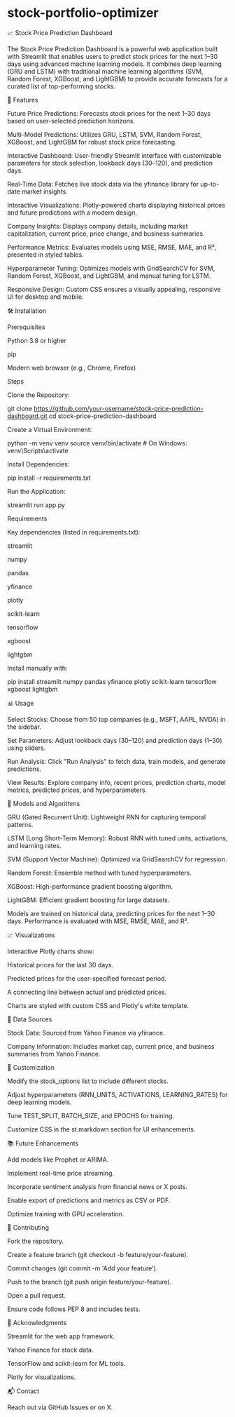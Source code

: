 # stock-portfolio-optimizer
📈 Stock Price Prediction Dashboard











The Stock Price Prediction Dashboard is a powerful web application built with Streamlit that enables users to predict stock prices for the next 1–30 days using advanced machine learning models. It combines deep learning (GRU and LSTM) with traditional machine learning algorithms (SVM, Random Forest, XGBoost, and LightGBM) to provide accurate forecasts for a curated list of top-performing stocks.

🚀 Features





Future Price Predictions: Forecasts stock prices for the next 1–30 days based on user-selected prediction horizons.



Multi-Model Predictions: Utilizes GRU, LSTM, SVM, Random Forest, XGBoost, and LightGBM for robust stock price forecasting.



Interactive Dashboard: User-friendly Streamlit interface with customizable parameters for stock selection, lookback days (30–120), and prediction days.



Real-Time Data: Fetches live stock data via the yfinance library for up-to-date market insights.



Interactive Visualizations: Plotly-powered charts displaying historical prices and future predictions with a modern design.



Company Insights: Displays company details, including market capitalization, current price, price change, and business summaries.



Performance Metrics: Evaluates models using MSE, RMSE, MAE, and R², presented in styled tables.



Hyperparameter Tuning: Optimizes models with GridSearchCV for SVM, Random Forest, XGBoost, and LightGBM, and manual tuning for LSTM.



Responsive Design: Custom CSS ensures a visually appealing, responsive UI for desktop and mobile.

🛠️ Installation

Prerequisites





Python 3.8 or higher



pip



Modern web browser (e.g., Chrome, Firefox)

Steps





Clone the Repository:

git clone https://github.com/your-username/stock-price-prediction-dashboard.git
cd stock-price-prediction-dashboard



Create a Virtual Environment:

python -m venv venv
source venv/bin/activate  # On Windows: venv\Scripts\activate



Install Dependencies:

pip install -r requirements.txt



Run the Application:

streamlit run app.py

Requirements

Key dependencies (listed in requirements.txt):





streamlit



numpy



pandas



yfinance



plotly



scikit-learn



tensorflow



xgboost



lightgbm

Install manually with:

pip install streamlit numpy pandas yfinance plotly scikit-learn tensorflow xgboost lightgbm

📊 Usage





Select Stocks: Choose from 50 top companies (e.g., MSFT, AAPL, NVDA) in the sidebar.



Set Parameters: Adjust lookback days (30–120) and prediction days (1–30) using sliders.



Run Analysis: Click "Run Analysis" to fetch data, train models, and generate predictions.



View Results: Explore company info, recent prices, prediction charts, model metrics, predicted prices, and hyperparameters.

🧠 Models and Algorithms





GRU (Gated Recurrent Unit): Lightweight RNN for capturing temporal patterns.



LSTM (Long Short-Term Memory): Robust RNN with tuned units, activations, and learning rates.



SVM (Support Vector Machine): Optimized via GridSearchCV for regression.



Random Forest: Ensemble method with tuned hyperparameters.



XGBoost: High-performance gradient boosting algorithm.



LightGBM: Efficient gradient boosting for large datasets.

Models are trained on historical data, predicting prices for the next 1–30 days. Performance is evaluated with MSE, RMSE, MAE, and R².

📈 Visualizations

Interactive Plotly charts show:





Historical prices for the last 30 days.



Predicted prices for the user-specified forecast period.



A connecting line between actual and predicted prices.

Charts are styled with custom CSS and Plotly's white template.

📝 Data Sources





Stock Data: Sourced from Yahoo Finance via yfinance.



Company Information: Includes market cap, current price, and business summaries from Yahoo Finance.

🔧 Customization





Modify the stock_options list to include different stocks.



Adjust hyperparameters (RNN_UNITS, ACTIVATIONS, LEARNING_RATES) for deep learning models.



Tune TEST_SPLIT, BATCH_SIZE, and EPOCHS for training.



Customize CSS in the st.markdown section for UI enhancements.

📚 Future Enhancements





Add models like Prophet or ARIMA.



Implement real-time price streaming.



Incorporate sentiment analysis from financial news or X posts.



Enable export of predictions and metrics as CSV or PDF.



Optimize training with GPU acceleration.

🤝 Contributing





Fork the repository.



Create a feature branch (git checkout -b feature/your-feature).



Commit changes (git commit -m 'Add your feature').



Push to the branch (git push origin feature/your-feature).



Open a pull request.

Ensure code follows PEP 8 and includes tests.

🙏 Acknowledgments





Streamlit for the web app framework.



Yahoo Finance for stock data.



TensorFlow and scikit-learn for ML tools.



Plotly for visualizations.

📬 Contact

Reach out via GitHub Issues or on X.

